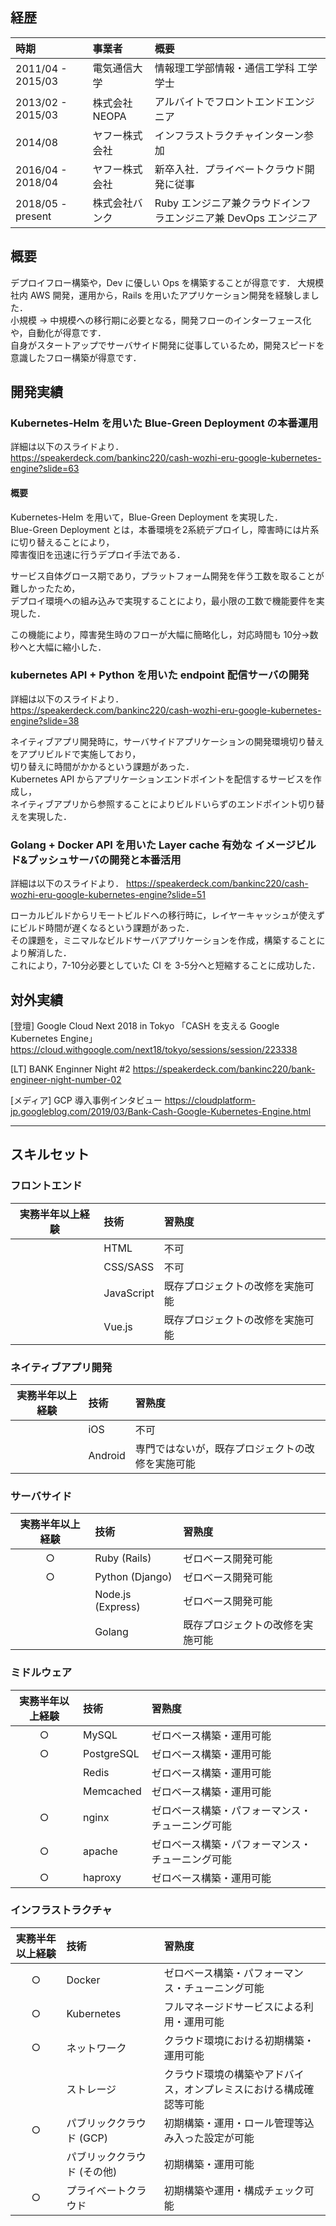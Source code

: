 ## 経歴

|  時期 |  事業者  |  概要  |
| :--- | :--- | :--- |
|  2011/04 - 2015/03 | 電気通信大学 | 情報理工学部情報・通信工学科 工学学士 |
|  2013/02 - 2015/03 | 株式会社NEOPA | アルバイトでフロントエンドエンジニア |
|  2014/08 | ヤフー株式会社 | インフラストラクチャインターン参加 |
|  2016/04 - 2018/04 | ヤフー株式会社 | 新卒入社．プライベートクラウド開発に従事 |
|  2018/05 - present | 株式会社バンク | Ruby エンジニア兼クラウドインフラエンジニア兼 DevOps エンジニア |

## 概要

デプロイフロー構築や，Dev に優しい Ops を構築することが得意です．
大規模社内 AWS 開発，運用から，Rails を用いたアプリケーション開発を経験しました．  
小規模 → 中規模への移行期に必要となる，開発フローのインターフェース化や，自動化が得意です．  
自身がスタートアップでサーバサイド開発に従事しているため，開発スピードを意識したフロー構築が得意です．  

## 開発実績

### Kubernetes-Helm を用いた Blue-Green Deployment の本番運用

詳細は以下のスライドより．  
https://speakerdeck.com/bankinc220/cash-wozhi-eru-google-kubernetes-engine?slide=63

#### 概要

Kubernetes-Helm を用いて，Blue-Green Deployment を実現した．  
Blue-Green Deployment とは，本番環境を2系統デプロイし，障害時には片系に切り替えることにより，  
障害復旧を迅速に行うデプロイ手法である．  

サービス自体グロース期であり，プラットフォーム開発を伴う工数を取ることが難しかったため，  
デプロイ環境への組み込みで実現することにより，最小限の工数で機能要件を実現した．  

この機能により，障害発生時のフローが大幅に簡略化し，対応時間も 10分→数秒へと大幅に縮小した．  

### kubernetes API + Python を用いた endpoint 配信サーバの開発

詳細は以下のスライドより．  
https://speakerdeck.com/bankinc220/cash-wozhi-eru-google-kubernetes-engine?slide=38

ネイティブアプリ開発時に，サーバサイドアプリケーションの開発環境切り替えをアプリビルドで実施しており，  
切り替えに時間がかかるという課題があった．  
Kubernetes API からアプリケーションエンドポイントを配信するサービスを作成し，  
ネイティブアプリから参照することによりビルドいらずのエンドポイント切り替えを実現した．  

### Golang + Docker API を用いた Layer cache 有効な イメージビルド&プッシュサーバの開発と本番活用

詳細は以下のスライドより．
https://speakerdeck.com/bankinc220/cash-wozhi-eru-google-kubernetes-engine?slide=51

ローカルビルドからリモートビルドへの移行時に，レイヤーキャッシュが使えずにビルド時間が遅くなるという課題があった．  
その課題を，ミニマルなビルドサーバアプリケーションを作成，構築することにより解消した．  
これにより，7-10分必要としていた CI を 3-5分へと短縮することに成功した．  

## 対外実績

[登壇] Google Cloud Next 2018 in Tokyo 「CASH を支える Google Kubernetes Engine」
https://cloud.withgoogle.com/next18/tokyo/sessions/session/223338

[LT] BANK Enginner Night #2
https://speakerdeck.com/bankinc220/bank-engineer-night-number-02

[メディア] GCP 導入事例インタビュー
https://cloudplatform-jp.googleblog.com/2019/03/Bank-Cash-Google-Kubernetes-Engine.html

---

## スキルセット

### フロントエンド

| 実務半年以上経験 |  技術  |  習熟度  |
| :---: | :--- | :--- |
|  |  HTML  |  不可  |
|  |  CSS/SASS  |  不可  |
|  |  JavaScript  |  既存プロジェクトの改修を実施可能  |
|  |  Vue.js  |  既存プロジェクトの改修を実施可能  |

### ネイティブアプリ開発

| 実務半年以上経験 |  技術  |  習熟度  |
| :---: | :--- | :--- |
|  | iOS  | 不可 |
|  | Android  | 専門ではないが，既存プロジェクトの改修を実施可能  |

### サーバサイド

| 実務半年以上経験 |  技術  |  習熟度  |
| :---: | :--- | :--- |
| ○ |  Ruby (Rails)  | ゼロベース開発可能  |
| ○ |  Python (Django)  | ゼロベース開発可能  |
|  |  Node.js (Express)  | ゼロベース開発可能  |
|  |  Golang  | 既存プロジェクトの改修を実施可能  |

### ミドルウェア

| 実務半年以上経験 |  技術  |  習熟度  |
| :---: | :--- | :--- |
| ○ | MySQL  |  ゼロベース構築・運用可能 |
| ○ | PostgreSQL  |  ゼロベース構築・運用可能 |
|  | Redis  |  ゼロベース構築・運用可能 |
|  | Memcached  |  ゼロベース構築・運用可能 |
| ○ | nginx  | ゼロベース構築・パフォーマンス・チューニング可能  |
| ○ | apache  | ゼロベース構築・パフォーマンス・チューニング可能  |
| ○ | haproxy  |  ゼロベース構築・運用可能 |
 
### インフラストラクチャ

| 実務半年以上経験 |  技術  |  習熟度  |
| :---: | :--- | :--- |
| ○ | Docker |  ゼロベース構築・パフォーマンス・チューニング可能 |
| ○ | Kubernetes | フルマネージドサービスによる利用・運用可能  |
| ○ | ネットワーク | クラウド環境における初期構築・運用可能  |
|  | ストレージ | クラウド環境の構築やアドバイス，オンプレミスにおける構成確認等可能 |
| ○ | パブリッククラウド (GCP) | 初期構築・運用・ロール管理等込み入った設定が可能 |
|  | パブリッククラウド (その他) | 初期構築・運用可能 |
| ○ | プライベートクラウド | 初期構築や運用・構成チェック可能 |
